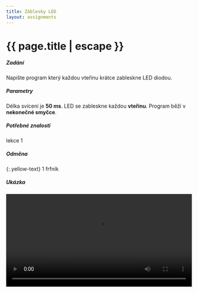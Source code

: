 ```yaml
---
title: Záblesky LED
layout: assignments
---
```


# {{ page.title | escape }}

##### Zadání

Napište program který každou vteřinu krátce zableskne LED diodou.

##### Parametry

Délka svícení je **50 ms**.
LED se zableskne každou **vteřinu**.
Program běží v **nekonečné smyčce**.

##### Potřebné znalosti

lekce 1

##### Odměna
{:.yellow-text}
1 frfník

##### Ukázka

<video width="100%" controls>
  <source src="/video/guides/assignments_002.mp4" type="video/mp4">
</video>